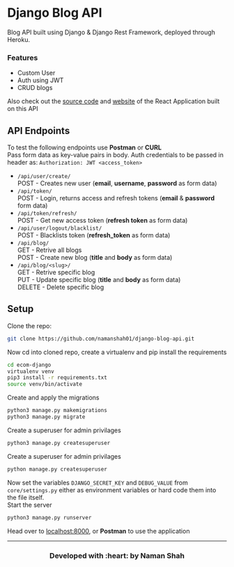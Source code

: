 # Django Blog API
Blog API built using Django & Django Rest Framework, deployed through Heroku.

### Features
- Custom User
- Auth using JWT
- CRUD blogs

Also check out the [source code](https://github.com/namanshah01/react-blog) and [website](https://react-future-diary-blog.netlify.app) of the React Application built on this API


## API Endpoints

To test the following endpoints use **Postman** or **CURL**
<br>Pass form data as key-value pairs in body. Auth credentials to be passed in header as: `Authorization: JWT <access_token>`

- `/api/user/create/`
<br>POST - Creates new user (**email**, **username**, **password** as form data)
- `/api/token/`
<br>POST - Login, returns access and refresh tokens (**email** & **password** form data)
- `/api/token/refresh/`
<br>POST - Get new access token (**refresh token** as form data)
- `/api/user/logout/blacklist/`
<br>POST - Blacklists token (**refresh_token** as form data)
- `/api/blog/`
<br>GET - Retrive all blogs
<br>POST - Create new blog (**title** and **body** as form data)
- `/api/blog/<slug>/`
<br>GET - Retrive specific blog
<br>PUT - Update specific blog (**title** and **body** as form data)
<br>DELETE - Delete specific blog


## Setup

Clone the repo:
```bash
git clone https://github.com/namanshah01/django-blog-api.git
```
Now cd into cloned repo, create a virtualenv and pip install the requirements
```bash
cd ecom-django
virtualenv venv
pip3 install -r requirements.txt
source venv/bin/activate
```
Create and apply the migrations
```bash
python3 manage.py makemigrations
python3 manage.py migrate
```
Create a superuser for admin privilages
```bash
python3 manage.py createsuperuser
```
Create a superuser for admin privilages
```bash
python manage.py createsuperuser
```
Now set the variables `DJANGO_SECRET_KEY` and `DEBUG_VALUE` from `core/settings.py` either as environment variables or hard code them into the file itself.
<br>Start the server
```bash
python3 manage.py runserver
```
Head over to [localhost:8000](http://localhost:8000/), or **Postman** to use the application

---
<h3 align="center"><b>Developed with :heart: by Naman Shah</b></h3>
